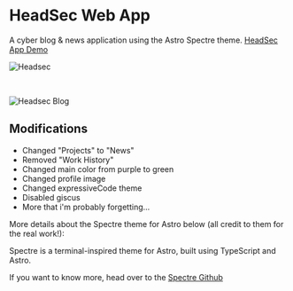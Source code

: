 # HeadSec Web App

A cyber blog & news application using the Astro Spectre theme. [HeadSec App Demo](https://n1ghtx0w1.github.io/headsec/)

![Headsec](/headsec/img/headsec.png)

<br />

![Headsec Blog](/headsec/img/headsec-blog.png)

## Modifications

- Changed "Projects" to "News"
- Removed "Work History"
- Changed main color from purple to green
- Changed profile image
- Changed expressiveCode theme
- Disabled giscus
- More that i'm probably forgetting...

More details about the Spectre theme for Astro below (all credit to them for the real work!):

Spectre is a terminal-inspired theme for Astro, built using TypeScript and Astro.

If you want to know more, head over to the [Spectre Github](https://github.com/louisescher/spectre/)
